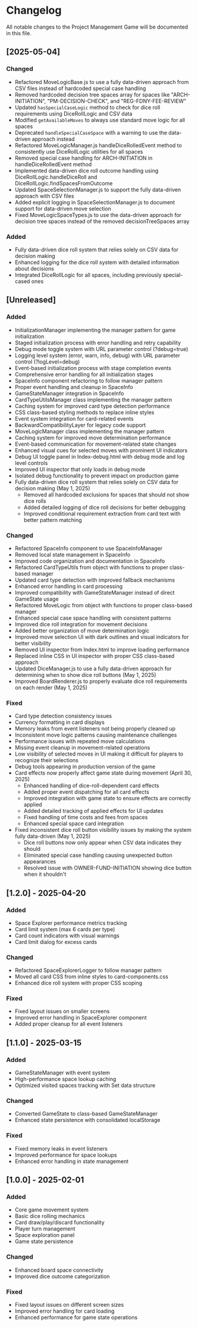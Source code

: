# Changelog

All notable changes to the Project Management Game will be documented in this file.

## [2025-05-04]

### Changed
- Refactored MoveLogicBase.js to use a fully data-driven approach from CSV files instead of hardcoded special case handling
- Removed hardcoded decision tree spaces array for spaces like "ARCH-INITIATION", "PM-DECISION-CHECK", and "REG-FDNY-FEE-REVIEW"
- Updated `hasSpecialCaseLogic` method to check for dice roll requirements using DiceRollLogic and CSV data
- Modified `getAvailableMoves` to always use standard move logic for all spaces
- Deprecated `handleSpecialCaseSpace` with a warning to use the data-driven approach instead
- Refactored MoveLogicManager.js handleDiceRolledEvent method to consistently use DiceRollLogic utilities for all spaces
- Removed special case handling for ARCH-INITIATION in handleDiceRolledEvent method
- Implemented data-driven dice roll outcome handling using DiceRollLogic.handleDiceRoll and DiceRollLogic.findSpacesFromOutcome
- Updated SpaceSelectionManager.js to support the fully data-driven approach with CSV files
- Added explicit logging in SpaceSelectionManager.js to document support for data-driven move selection
- Fixed MoveLogicSpaceTypes.js to use the data-driven approach for decision tree spaces instead of the removed decisionTreeSpaces array

### Added
- Fully data-driven dice roll system that relies solely on CSV data for decision making
- Enhanced logging for the dice roll system with detailed information about decisions
- Integrated DiceRollLogic for all spaces, including previously special-cased ones

## [Unreleased]

### Added
- InitializationManager implementing the manager pattern for game initialization
- Staged initialization process with error handling and retry capability
- Debug mode toggle system with URL parameter control (?debug=true)
- Logging level system (error, warn, info, debug) with URL parameter control (?logLevel=debug)
- Event-based initialization process with stage completion events
- Comprehensive error handling for all initialization stages
- SpaceInfo component refactoring to follow manager pattern
- Proper event handling and cleanup in SpaceInfo
- GameStateManager integration in SpaceInfo
- CardTypeUtilsManager class implementing the manager pattern
- Caching system for improved card type detection performance
- CSS class-based styling methods to replace inline styles
- Event system integration for card-related events
- BackwardCompatibilityLayer for legacy code support
- MoveLogicManager class implementing the manager pattern
- Caching system for improved move determination performance
- Event-based communication for movement-related state changes
- Enhanced visual cues for selected moves with prominent UI indicators
- Debug UI toggle panel in Index-debug.html with debug mode and log level controls
- Improved UI inspector that only loads in debug mode
- Isolated debug functionality to prevent impact on production game
- Fully data-driven dice roll system that relies solely on CSV data for decision making (May 1, 2025)
  - Removed all hardcoded exclusions for spaces that should not show dice rolls
  - Added detailed logging of dice roll decisions for better debugging
  - Improved conditional requirement extraction from card text with better pattern matching

### Changed
- Refactored SpaceInfo component to use SpaceInfoManager
- Removed local state management in SpaceInfo
- Improved code organization and documentation in SpaceInfo
- Refactored CardTypeUtils from object with functions to proper class-based manager
- Updated card type detection with improved fallback mechanisms
- Enhanced error handling in card processing
- Improved compatibility with GameStateManager instead of direct GameState usage
- Refactored MoveLogic from object with functions to proper class-based manager
- Enhanced special case space handling with consistent patterns
- Improved dice roll integration for movement decisions
- Added better organization of move determination logic
- Improved move selection UI with dark outlines and visual indicators for better visibility
- Removed UI inspector from Index.html to improve loading performance
- Replaced inline CSS in UI inspector with proper CSS class-based approach
- Updated DiceManager.js to use a fully data-driven approach for determining when to show dice roll buttons (May 1, 2025)
- Improved BoardRenderer.js to properly evaluate dice roll requirements on each render (May 1, 2025)

### Fixed
- Card type detection consistency issues
- Currency formatting in card displays
- Memory leaks from event listeners not being properly cleaned up
- Inconsistent move logic patterns causing maintenance challenges
- Performance issues with repeated move calculations
- Missing event cleanup in movement-related operations
- Low visibility of selected moves in UI making it difficult for players to recognize their selections
- Debug tools appearing in production version of the game
- Card effects now properly affect game state during movement (April 30, 2025)
  - Enhanced handling of dice-roll-dependent card effects
  - Added proper event dispatching for all card effects
  - Improved integration with game state to ensure effects are correctly applied
  - Added detailed tracking of applied effects for UI updates
  - Fixed handling of time costs and fees from spaces
  - Enhanced special space card integration
- Fixed inconsistent dice roll button visibility issues by making the system fully data-driven (May 1, 2025)
  - Dice roll buttons now only appear when CSV data indicates they should
  - Eliminated special case handling causing unexpected button appearances
  - Resolved issue with OWNER-FUND-INITIATION showing dice button when it shouldn't

## [1.2.0] - 2025-04-20

### Added
- Space Explorer performance metrics tracking
- Card limit system (max 6 cards per type)
- Card count indicators with visual warnings
- Card limit dialog for excess cards

### Changed
- Refactored SpaceExplorerLogger to follow manager pattern
- Moved all card CSS from inline styles to card-components.css
- Enhanced dice roll system with proper CSS scoping

### Fixed
- Fixed layout issues on smaller screens
- Improved error handling in SpaceExplorer component
- Added proper cleanup for all event listeners

## [1.1.0] - 2025-03-15

### Added
- GameStateManager with event system
- High-performance space lookup caching
- Optimized visited spaces tracking with Set data structure

### Changed
- Converted GameState to class-based GameStateManager
- Enhanced state persistence with consolidated localStorage

### Fixed
- Fixed memory leaks in event listeners
- Improved performance for space lookups
- Enhanced error handling in state management

## [1.0.0] - 2025-02-01

### Added
- Core game movement system
- Basic dice rolling mechanics
- Card draw/play/discard functionality
- Player turn management
- Space exploration panel
- Game state persistence

### Changed
- Enhanced board space connectivity
- Improved dice outcome categorization

### Fixed
- Fixed layout issues on different screen sizes
- Improved error handling for card loading
- Enhanced performance for game state operations